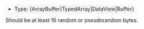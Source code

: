 <!-- YAML
added: v15.0.0
-->

* Type: {ArrayBuffer|TypedArray|DataView|Buffer}

Should be at least 16 random or pseudorandom bytes.


